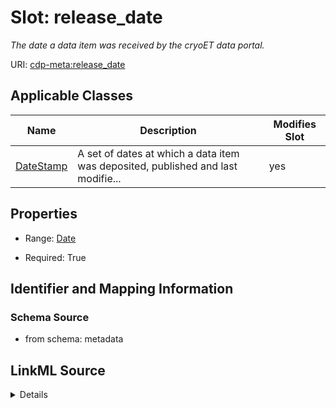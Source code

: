 

# Slot: release_date


_The date a data item was received by the cryoET data portal._



URI: [cdp-meta:release_date](metadatarelease_date)



<!-- no inheritance hierarchy -->





## Applicable Classes

| Name | Description | Modifies Slot |
| --- | --- | --- |
| [DateStamp](DateStamp.md) | A set of dates at which a data item was deposited, published and last modifie... |  yes  |







## Properties

* Range: [Date](Date.md)

* Required: True





## Identifier and Mapping Information







### Schema Source


* from schema: metadata




## LinkML Source

<details>
```yaml
name: release_date
description: The date a data item was received by the cryoET data portal.
from_schema: metadata
rank: 1000
alias: release_date
owner: DateStamp
domain_of:
- DateStamp
range: date
required: true
recommended: true
inlined: true
inlined_as_list: true

```
</details>